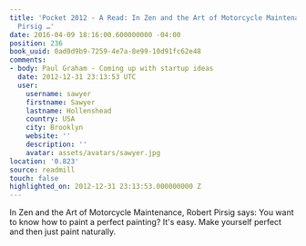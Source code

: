 ```yaml
---
title: 'Pocket 2012 - A Read: In Zen and the Art of Motorcycle Maintenance, Robert
  Pirsig …'
date: 2016-04-09 18:16:00.600000000 -04:00
position: 236
book_uuid: 0ad0d9b9-7259-4e7a-8e99-10d91fc62e48
comments:
- body: Paul Graham - Coming up with startup ideas
  date: 2012-12-31 23:13:53 UTC
  user:
    username: sawyer
    firstname: Sawyer
    lastname: Hollenshead
    country: USA
    city: Brooklyn
    website: ''
    description: ''
    avatar: assets/avatars/sawyer.jpg
location: '0.823'
source: readmill
touch: false
highlighted_on: 2012-12-31 23:13:53.000000000 Z
---
```


In Zen and the Art of Motorcycle Maintenance, Robert Pirsig says: You want to know how to paint a perfect painting? It's easy. Make yourself perfect and then just paint naturally.